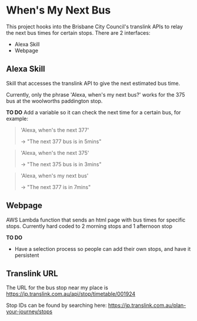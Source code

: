 # When's My Next Bus

This project hooks into the Brisbane City Council's translink APIs to relay the next bus times for certain stops. There are 2 interfaces:
 - Alexa Skill
 - Webpage

## Alexa Skill

Skill that accesses the translink API to give the next estimated bus time. 

Currently, only the phrase 'Alexa, when's my next bus?' works for the 375 bus at the woolworths paddington stop.

**TO DO**
Add a variable so it can check the next time for a certain bus, for example:
> 'Alexa, when's the next 377'
> 
> -> "The next 377 bus is in 5mins"

> 'Alexa, when's the next 375'
>
> -> "The next 375 bus is in 3mins"

> 'Alexa, when's my next bus'
>
> -> "The next 377 is in 7mins"

## Webpage
AWS Lambda function that sends an html page with bus times for specific stops. Currently hard coded to 2 morning stops and 1 afternoon stop

**TO DO**
- Have a selection process so people can add their own stops, and have it persistent

## Translink URL

The URL for the bus stop near my place is https://jp.translink.com.au/api/stop/timetable/001924

Stop IDs can be found by searching here: https://jp.translink.com.au/plan-your-journey/stops
